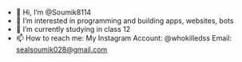 - 👋 Hi, I’m @Soumik8114
- 👀 I’m interested in programming and building apps, websites, bots
- 🌱 I’m currently studying in class 12
- 📫 How to reach me:
My Instagram Account: @whokilledss
Email: sealsoumik028@gmail.com

<!---
Soumik8114/Soumik8114 is a ✨ special ✨ repository because its `README.md` (this file) appears on your GitHub profile.
You can click the Preview link to take a look at your changes.
--->
